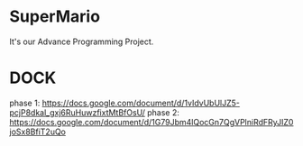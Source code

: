 # SuperMario
It's our Advance Programming Project.
# DOCK
phase 1:
https://docs.google.com/document/d/1vIdvUbUlJZ5-pcjP8dkal_gxj6RuHuwzfixtMtBfOsU/
phase 2:
https://docs.google.com/document/d/1G79Jbm4lQocGn7QgVPlniRdFRyJIZ0joSx8BfiT2uQo

